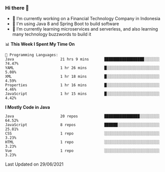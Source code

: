 ### Hi there 👋

<!--
**mazzama/mazzama** is a ✨ _special_ ✨ repository because its `README.md` (this file) appears on your GitHub profile.

Here are some ideas to get you started:

- 🔭 I’m currently working on ...
- 🌱 I’m currently learning ...
- 👯 I’m looking to collaborate on ...
- 🤔 I’m looking for help with ...
- 💬 Ask me about ...
- 📫 How to reach me: ...
- 😄 Pronouns: ...
- ⚡ Fun fact: ...
-->

- 🔭 I’m currently working on a Financial Technology Company in Indonesia
- :gun: I'm using Java 8 and Spring Boot to build software
- 🌱 I’m currently learning microservices and serverless, and also learning many technology buzzwords to build it

<!--START_SECTION:waka-->
📊 **This Week I Spent My Time On** 

```text
💬 Programming Languages: 
Java                     21 hrs 9 mins       ██████████████████░░░░░░░   74.47% 
YAML                     1 hr 26 mins        █░░░░░░░░░░░░░░░░░░░░░░░░   5.08% 
XML                      1 hr 18 mins        █░░░░░░░░░░░░░░░░░░░░░░░░   4.59% 
Properties               1 hr 16 mins        █░░░░░░░░░░░░░░░░░░░░░░░░   4.46% 
JavaScript               1 hr 15 mins        █░░░░░░░░░░░░░░░░░░░░░░░░   4.42%

```

**I Mostly Code in Java** 

```text
Java                     20 repos            ████████████████░░░░░░░░░   64.52% 
JavaScript               8 repos             ██████░░░░░░░░░░░░░░░░░░░   25.81% 
CSS                      1 repo              ░░░░░░░░░░░░░░░░░░░░░░░░░   3.23% 
HTML                     1 repo              ░░░░░░░░░░░░░░░░░░░░░░░░░   3.23% 
Vue                      1 repo              ░░░░░░░░░░░░░░░░░░░░░░░░░   3.23%

```



 Last Updated on 29/06/2021
<!--END_SECTION:waka-->